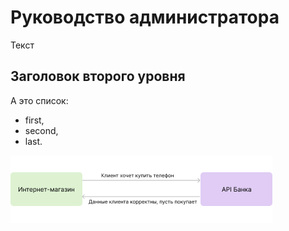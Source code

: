 # Руководство администратора

Текст

## Заголовок второго уровня

А это список:
* first,
* second, 
* last.

![](pictures/Frame3.png)
